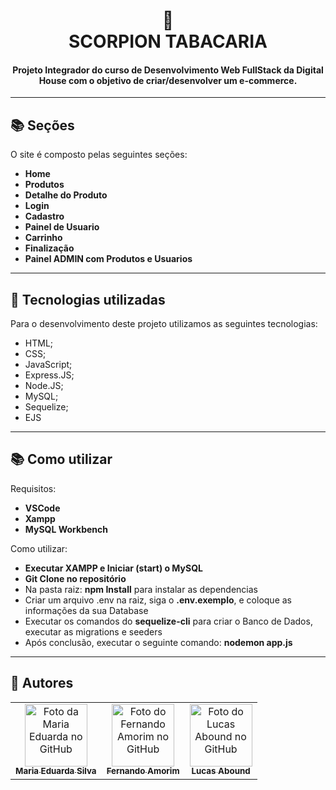 <h1 align="center">
  🚀<br>SCORPION TABACARIA
</h1>

<h4 align="center">
  Projeto Integrador do curso de Desenvolvimento Web FullStack da Digital House com o objetivo de criar/desenvolver um e-commerce. 
</h4>

---

## 📚 Seções
O site é composto pelas seguintes seções:
- **Home**
- **Produtos**
- **Detalhe do Produto**
- **Login**
- **Cadastro**
- **Painel de Usuario**
- **Carrinho**
- **Finalização**
- **Painel ADMIN com Produtos e Usuarios**

---

## 💼 Tecnologias utilizadas
Para o desenvolvimento deste projeto utilizamos as seguintes tecnologias:
- HTML;
- CSS;
- JavaScript;
- Express.JS;
- Node.JS;
- MySQL;
- Sequelize;
- EJS

---

## 📚 Como utilizar
Requisitos:
- **VSCode**
- **Xampp**
- **MySQL Workbench**

Como utilizar:
- **Executar XAMPP e Iniciar (start) o MySQL**
- **Git Clone no repositório**
- Na pasta raiz: **npm Install** para instalar as dependencias
- Criar um arquivo .env na raiz, siga o **.env.exemplo**, e coloque as informações da sua Database
- Executar os comandos do **sequelize-cli** para criar o Banco de Dados, executar as migrations e seeders
- Após conclusão, executar o seguinte comando: **nodemon app.js**

---

## 🚀 Autores<br>
<table>
  <tr>
    <td align="center">
      <a href="https://github.com/eimaduh">
        <img src="https://avatars.githubusercontent.com/u/101116425?v=4" width="100px;" alt="Foto da Maria Eduarda no GitHub"/><br>
        <sub>
          <b>Maria Eduarda Silva</b>
        </sub>
      </a><br>
    </td>
    <td align="center">
      <a href="https://github.com/nandoamori">
        <img src="https://avatars.githubusercontent.com/u/5355307?v=4" width="100px;" alt="Foto do Fernando Amorim no GitHub"/><br>
        <sub>
          <b>Fernando Amorim</b>
        </sub>
      </a><br>
    </td>
    <td align="center">
      <a href="https://github.com/Lucas-Aboud">
        <img src="https://avatars.githubusercontent.com/u/52181152?v=4" width="100px;" alt="Foto do Lucas Abound no GitHub"/><br>
        <sub>
          <b>Lucas Abound</b>
        </sub>
      </a><br>
    </td>